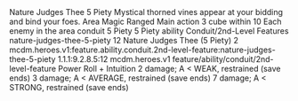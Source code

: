 <ability>
  <name>Nature Judges Thee</name>
  <cost>5 Piety</cost>
  <flavor>Mystical thorned vines appear at your bidding and bind your foes.</flavor>
  <keywords>
    <keyword>Area</keyword>
    <keyword>Magic</keyword>
    <keyword>Ranged</keyword>
  </keywords>
  <type>Main action</type>
  <distance>3 cube within 10</distance>
  <target>Each enemy in the area</target>
  <metadata>
    <class>conduit</class>
    <cost>5 Piety</cost>
    <cost_amount>5</cost_amount>
    <cost_resource>Piety</cost_resource>
    <feature_type>ability</feature_type>
    <file_dpath>Conduit/2nd-Level Features</file_dpath>
    <item_id>nature-judges-thee-5-piety</item_id>
    <item_index>12</item_index>
    <item_name>Nature Judges Thee (5 Piety)</item_name>
    <level>2</level>
    <scc>mcdm.heroes.v1:feature.ability.conduit.2nd-level-feature:nature-judges-thee-5-piety</scc>
    <scdc>1.1.1:9.2.8.5:12</scdc>
    <source>mcdm.heroes.v1</source>
    <type>feature/ability/conduit/2nd-level-feature</type>
  </metadata>
  <effects>
    <effect type="roll">
      <roll>Power Roll + Intuition</roll>
      <t1>2 damage; A &lt; WEAK, restrained (save ends)</t1>
      <t2>3 damage; A &lt; AVERAGE, restrained (save ends)</t2>
      <t3>7 damage; A &lt; STRONG, restrained (save ends)</t3>
    </effect>
  </effects>
</ability>
